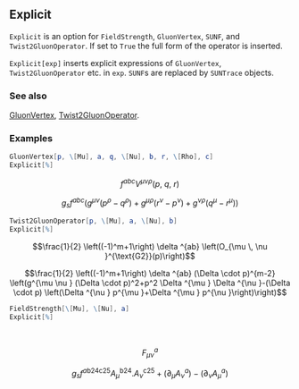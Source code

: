 ## Explicit

`Explicit` is an option for `FieldStrength`, `GluonVertex`, `SUNF`, and `Twist2GluonOperator`. If set to `True` the full form of the operator is inserted.

`Explicit[exp]` inserts explicit expressions of `GluonVertex`, `Twist2GluonOperator` etc. in `exp`. `SUNF`s are replaced by `SUNTrace` objects.

### See also

[GluonVertex](GluonVertex), [Twist2GluonOperator](Twist2GluonOperator).

### Examples

```mathematica
GluonVertex[p, \[Mu], a, q, \[Nu], b, r, \[Rho], c]
Explicit[%]
```

$$f^{abc} V^{\mu \nu \rho }(p\text{, }q\text{, }r)$$

$$g_s f^{abc} \left(g^{\mu \nu } \left(p^{\rho }-q^{\rho }\right)+g^{\mu \rho } \left(r^{\nu }-p^{\nu }\right)+g^{\nu \rho } \left(q^{\mu }-r^{\mu }\right)\right)$$

```mathematica
Twist2GluonOperator[p, \[Mu], a, \[Nu], b]
Explicit[%]
```

$$\frac{1}{2} \left((-1)^m+1\right) \delta ^{ab} \left(O_{\mu \, \nu }^{\text{G2}}(p)\right)$$

$$\frac{1}{2} \left((-1)^m+1\right) \delta ^{ab} (\Delta \cdot p)^{m-2} \left(g^{\mu \nu } (\Delta \cdot p)^2+p^2 \Delta ^{\mu } \Delta ^{\nu }-(\Delta \cdot p) \left(\Delta ^{\nu } p^{\mu }+\Delta ^{\mu } p^{\nu }\right)\right)$$

```mathematica
FieldStrength[\[Mu], \[Nu], a]
Explicit[%] 
  
 

```

$$F_{\mu \nu }^a$$

$$g_s f^{a\text{b24}\text{c25}} A_{\mu }^{\text{b24}}.A_{\nu }^{\text{c25}}+\left.(\partial _{\mu }A_{\nu }^a\right)-\left.(\partial _{\nu }A_{\mu }^a\right)$$